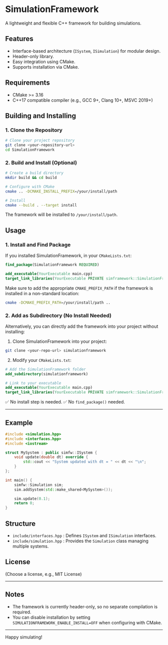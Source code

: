 # SimulationFramework

A lightweight and flexible C++ framework for building simulations.

## Features

* Interface-based architecture (`ISystem`, `ISimulation`) for modular design.
* Header-only library.
* Easy integration using CMake.
* Supports installation via CMake.

## Requirements

* CMake >= 3.16
* C++17 compatible compiler (e.g., GCC 9+, Clang 10+, MSVC 2019+)

## Building and Installing

### 1. Clone the Repository

```bash
# Clone your project repository
git clone <your-repository-url>
cd SimulationFramework
```

### 2. Build and Install (Optional)

```bash
# Create a build directory
mkdir build && cd build

# Configure with CMake
cmake .. -DCMAKE_INSTALL_PREFIX=/your/install/path

# Install
cmake --build . --target install
```

The framework will be installed to `/your/install/path`.

## Usage

### 1. Install and Find Package

If you installed SimulationFramework, in your `CMakeLists.txt`:

```cmake
find_package(SimulationFramework REQUIRED)

add_executable(YourExecutable main.cpp)
target_link_libraries(YourExecutable PRIVATE simframework::SimulationFramework)
```

Make sure to add the appropriate `CMAKE_PREFIX_PATH` if the framework is installed in a non-standard location:

```bash
cmake -DCMAKE_PREFIX_PATH=/your/install/path ..
```

### 2. Add as Subdirectory (No Install Needed)

Alternatively, you can directly add the framework into your project without installing:

1. Clone SimulationFramework into your project:

```bash
git clone <your-repo-url> simulationframework
```

2. Modify your `CMakeLists.txt`:

```cmake
# Add the SimulationFramework folder
add_subdirectory(simulationframework)

# Link to your executable
add_executable(YourExecutable main.cpp)
target_link_libraries(YourExecutable PRIVATE simframework::SimulationFramework)
```

✅ No install step is needed.
✅ No `find_package()` needed.

---

## Example

```cpp
#include <simulation.hpp>
#include <interfaces.hpp>
#include <iostream>

struct MySystem : public simfw::ISystem {
    void update(double dt) override {
        std::cout << "System updated with dt = " << dt << "\n";
    }
};

int main() {
    simfw::Simulation sim;
    sim.addSystem(std::make_shared<MySystem>());

    sim.update(0.1);
    return 0;
}
```

## Structure

* `include/interfaces.hpp` : Defines `ISystem` and `ISimulation` interfaces.
* `include/simulation.hpp` : Provides the `Simulation` class managing multiple systems.

## License

(Choose a license, e.g., MIT License)

---

## Notes

* The framework is currently header-only, so no separate compilation is required.
* You can disable installation by setting `SIMULATIONFRAMEWORK_ENABLE_INSTALL=OFF` when configuring with CMake.

---

Happy simulating!

